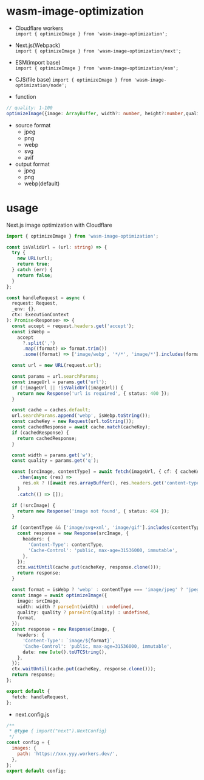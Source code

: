 # wasm-image-optimization

- Cloudflare workers  
  `import { optimizeImage } from 'wasm-image-optimization';`
- Next.js(Webpack)  
  `import { optimizeImage } from 'wasm-image-optimization/next';`
- ESM(import base)  
  `import { optimizeImage } from 'wasm-image-optimization/esm';`
- CJS(file base)
  `import { optimizeImage } from 'wasm-image-optimization/node';`

- function

```ts
// quality: 1-100
optimizeImage({image: ArrayBuffer, width?: number, height?:number,quality?: number,format?: "png" | "jpeg" | "webp"}): Promise<ArrayBuffer>
```

- source format
  - jpeg
  - png
  - webp
  - svg
  - avif
- output format
  - jpeg
  - png
  - webp(default)

# usage

Next.js image optimization with Cloudflare

```ts
import { optimizeImage } from 'wasm-image-optimization';

const isValidUrl = (url: string) => {
  try {
    new URL(url);
    return true;
  } catch (err) {
    return false;
  }
};

const handleRequest = async (
  request: Request,
  _env: {},
  ctx: ExecutionContext
): Promise<Response> => {
  const accept = request.headers.get('accept');
  const isWebp =
    accept
      ?.split(',')
      .map((format) => format.trim())
      .some((format) => ['image/webp', '*/*', 'image/*'].includes(format)) ?? true;

  const url = new URL(request.url);

  const params = url.searchParams;
  const imageUrl = params.get('url');
  if (!imageUrl || !isValidUrl(imageUrl)) {
    return new Response('url is required', { status: 400 });
  }

  const cache = caches.default;
  url.searchParams.append('webp', isWebp.toString());
  const cacheKey = new Request(url.toString());
  const cachedResponse = await cache.match(cacheKey);
  if (cachedResponse) {
    return cachedResponse;
  }

  const width = params.get('w');
  const quality = params.get('q');

  const [srcImage, contentType] = await fetch(imageUrl, { cf: { cacheKey: imageUrl } })
    .then(async (res) =>
      res.ok ? ([await res.arrayBuffer(), res.headers.get('content-type')] as const) : []
    )
    .catch(() => []);

  if (!srcImage) {
    return new Response('image not found', { status: 404 });
  }

  if (contentType && ['image/svg+xml', 'image/gif'].includes(contentType)) {
    const response = new Response(srcImage, {
      headers: {
        'Content-Type': contentType,
        'Cache-Control': 'public, max-age=31536000, immutable',
      },
    });
    ctx.waitUntil(cache.put(cacheKey, response.clone()));
    return response;
  }

  const format = isWebp ? 'webp' : contentType === 'image/jpeg' ? 'jpeg' : 'png';
  const image = await optimizeImage({
    image: srcImage,
    width: width ? parseInt(width) : undefined,
    quality: quality ? parseInt(quality) : undefined,
    format,
  });
  const response = new Response(image, {
    headers: {
      'Content-Type': `image/${format}`,
      'Cache-Control': 'public, max-age=31536000, immutable',
      date: new Date().toUTCString(),
    },
  });
  ctx.waitUntil(cache.put(cacheKey, response.clone()));
  return response;
};

export default {
  fetch: handleRequest,
};
```

- next.config.js

```js
/**
 * @type { import("next").NextConfig}
 */
const config = {
  images: {
    path: 'https://xxx.yyy.workers.dev/',
  },
};
export default config;
```

